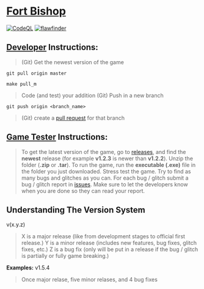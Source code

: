 # [Fort Bishop](https://github.com/vkeshav300/fort-bishop)
[![CodeQL](https://github.com/vkeshav300/fort-bishop/actions/workflows/codeql.yml/badge.svg)](https://github.com/vkeshav300/fort-bishop/actions/workflows/codeql.yml) [![flawfinder](https://github.com/vkeshav300/fort-bishop/actions/workflows/flawfinder.yml/badge.svg)](https://github.com/vkeshav300/fort-bishop/actions/workflows/flawfinder.yml)

## [Developer](https://github.com/vkeshav300/fort-bishop/#developer-instructions) Instructions:
> (Git) Get the newest version of the game
```
git pull origin master
```
```
make pull_m
```
> Code (and test) your addition
> (Git) Push in a new branch
```
git push origin <branch_name>
```
> (Git) create a [pull request](https://github.com/vkeshav300/fort-bishop/pulls) for that branch

## [Game Tester](https://github.com/vkeshav300/fort-bishop/#game-tester-instructions) Instructions:
> To get the latest version of the game, go to [releases](https://github.com/vkeshav300/fort-bishop/releases), and find the **newest** release (for example **v1.2.3** is newer than **v1.2.2**).
> Unzip the folder (**.zip** or **.tar**).
> To run the game, run the **executable (.exe)** file in the folder you just downloaded.
> Stress test the game. Try to find as many bugs and glitches as you can.
> For each bug / glitch submit a bug / glitch report in [issues](https://github.com/vkeshav300/fort-bishop/issues).
> Make sure to let the developers know when you are done so they can read your report.

## Understanding The Version System
v(x.y.z)
> X is a major release (like from development stages to official first release.)
> Y is a minor release (includes new features, bug fixes, glitch fixes, etc.)
> Z is a bug fix (only will be put in a release if the bug / glitch is partially or fully game breaking.)

**Examples:**
v1.5.4
> Once major relase, five minor relases, and 4 bug fixes
